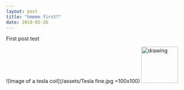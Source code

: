 ```yaml
---
layout: post
title: "hmmmm first?"
date: 2019-05-26
---
```


First post test

![Image of a tesla coil](/assets/Tesla fine.jpg =100x100)
<img src="/assets/Tesla fine.jp" alt="drawing" width="100"/>
